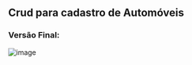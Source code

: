 ## Crud para cadastro de Automóveis

### Versão Final:
![image](https://github.com/DaviMaroto/Cadastro-de-Veiculos/assets/78991972/d413f76b-a0f6-41b1-8c08-47a85eb7a7eb)

